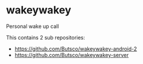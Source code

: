wakeywakey
==========

Personal wake up call

This contains 2 sub repositories:
* https://github.com/Butsco/wakeywakey-android-2
* https://github.com/Butsco/wakeywakey-server

